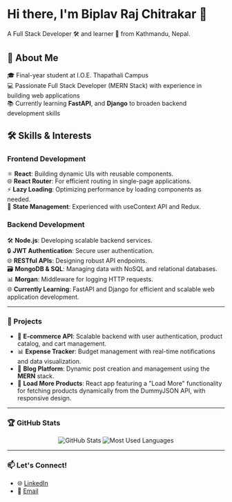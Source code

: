 # Hi there, I'm Biplav Raj Chitrakar 👋  
A Full Stack Developer 🛠️ and learner 📘 from Kathmandu, Nepal.  

## 👋 About Me  
🎓 Final-year student at I.O.E. Thapathali Campus  
💻 Passionate Full Stack Developer (MERN Stack) with experience in building web applications  
📚 Currently learning **FastAPI**, and **Django** to broaden backend development skills  

## 🛠 Skills & Interests  

### Frontend Development  
⚛️ **React**: Building dynamic UIs with reusable components.  
🌐 **React Router**: For efficient routing in single-page applications.  
⚡ **Lazy Loading**: Optimizing performance by loading components as needed.  
🌟 **State Management**: Experienced with useContext API and Redux.  

### Backend Development  
🛠️ **Node.js**: Developing scalable backend services.  
🔒 **JWT Authentication**: Secure user authentication.  
🌐 **RESTful APIs**: Designing robust API endpoints.  
🗃️ **MongoDB & SQL**: Managing data with NoSQL and relational databases.  
📊 **Morgan**: Middleware for logging HTTP requests.  
🌐 **Currently Learning**: FastAPI and Django for efficient and scalable web application development.  

---

### 🚀 Projects
- 🛒 **E-commerce API**: Scalable backend with user authentication, product catalog, and cart management.
- 📊 **Expense Tracker**: Budget management with real-time notifications and data visualization.
- 📖 **Blog Platform**: Dynamic post creation and management using the **MERN** stack.
- 🔄 **Load More Products**: React app featuring a "Load More" functionality for fetching products dynamically from the DummyJSON API, with responsive design.

---

### 🏆 GitHub Stats
<p align="center">
  <img src="https://github-readme-stats.vercel.app/api?username=L3vi-Ackerman&show_icons=true&theme=dark&hide=issues&count_private=true" alt="GitHub Stats" />
  <img src="https://github-readme-stats.vercel.app/api/top-langs/?username=L3vi-Ackerman&layout=compact&theme=dark" alt="Most Used Languages" />
</p>

---

### 📫 Let's Connect!
- 🌐 [LinkedIn](https://www.linkedin.com/in/biplav-chitrakar/)
- 📧 [Email](mailto:biplav2059@gmail.com)

